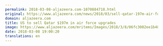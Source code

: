 ```yaml
---
permalink: 2018-03-08-aljazeera.com-1070884718.html
original: https://www.aljazeera.com/news/2018/03/sell-qatar-197m-air-force-upgrades-180308172934805.html
domain: aljazeera.com
title: US to sell Qatar $197m in air force upgrades
image: https://www.aljazeera.com/mritems/Images/2018/3/8/06fc3002ee1b48aaa5f95522fa009097_18.jpg
date: 2018-03-08 19:00:20
translations: en
---
```


